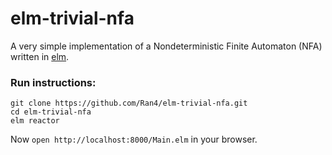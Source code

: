 # elm-trivial-nfa

A very simple implementation of a Nondeterministic Finite Automaton (NFA) written in [elm](http://elm-lang.org).

### Run instructions:

```
git clone https://github.com/Ran4/elm-trivial-nfa.git
cd elm-trivial-nfa
elm reactor
```

Now `open http://localhost:8000/Main.elm` in your browser.
